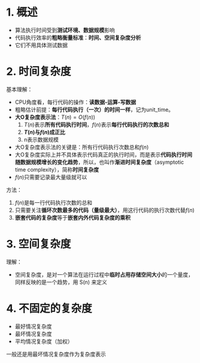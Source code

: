 # 1. 概述

- 算法执行时间受到**测试环境、数据规模**影响
- 代码执行效率的**粗略衡量标准**：**时间、空间复杂度分析**
- 它们不用具体测试数据

# 2. 时间复杂度

基本理解：

- CPU角度看，每行代码的操作：**读数据-运算-写数据**
- 粗略估计前提：**每行代码执行（一次）的时间一样**，记为unit_time。
- **大O复杂度表示法**：$T(n)=O(f(n))$
  1. $T(n)$表示**所有代码执行时间**，$f(n)$表示**每行代码执行的次数总和**
  2. **$T(n)$与$f(n)$成正比**
  3. n表示数据规模
- 大O复杂度表示法的关键是：所有行代码执行次数总和$f(n)$
- 大O复杂度实际上并不具体表示代码真正的执行时间，而是表示**代码执行时间随数据规模增长的变化趋势**，所以，也叫作**渐进时间复杂度**（asymptotic time complexity），简称**时间复杂度**
- $f(n)$只需要记录最大量级就可以

方法：

1. $f(n)$是每一行代码执行次数的总和
2. 只需要关注**循环次数最多的代码（量级最大）**，用这行代码的执行次数代替$f(n)$
3. **嵌套代码的复杂度**等于**嵌套内外代码复杂度的乘积**

# 3. 空间复杂度

理解：

- 空间复杂度，是对一个算法在运行过程中**临时占用存储空间大小**的一个量度，同样反映的是一个趋势，用 S(n) 来定义

# 4. 不固定的复杂度

- 最好情况复杂度
- 最坏情况复杂度
- 平均情况复杂度（加权）

一般还是用最坏情况复杂度作为复杂度表示